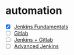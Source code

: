 # automation

- [x] [Jenkins Fundamentals](https://github.com/agcdtmr/learn-jenkins/blob/main/jenkins-fundamentals.md)
- [ ] [Gitlab]()
- [ ] [Jenkins + Gitlab]()
- [ ] [Advanced Jenkins]()
